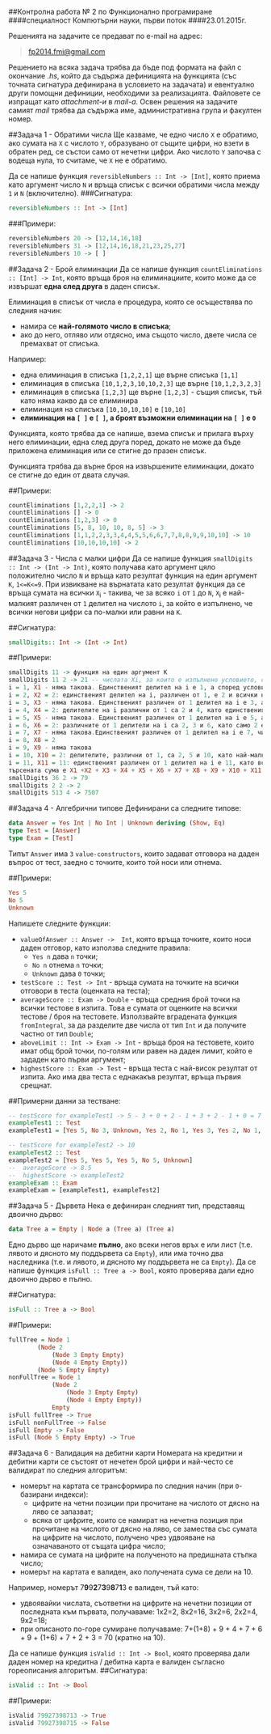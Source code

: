 ##Контролна работа № 2 по Функционално програмиране
####специалност Компютърни науки, първи поток
####23.01.2015г.

Решенията на задачите се предават по e-mail на адрес:

>fp2014.fmi@gmail.com

Решението на всяка задача трябва да бъде под формата на файл с окончание *.hs*, който да съдържа дефиницията на функцията (със точната сигнатура дефинирана в условието на задачата) и евентуално други помощни дефиниции, необходими за реализацията. Файловете се изпращат като *attachment-и* в *mail-a*. Освен решения на задачите самият *mail* трябва да съдържа име, административна група и факултен номер. 

##Задача 1 - Обратими числа
Ще казваме, че едно число `Х` е обратимо, ако сумата на `Х` с числото `Y`, образувано от същите цифри, но взети в обратен ред, се състои само от нечетни цифри. Ако числото `Y` започва с водеща нула, то считаме, че `Х` не е обратимо.

Да се напише функция `reversibleNumbers :: Int -> [Int]`, която приема като аргумент число `N` и връща списък с всички обратими числа между `1` и `N` (включително).
###Сигнатура:
```haskell
reversibleNumbers :: Int -> [Int]
```

###Примери:
```haskell
reversibleNumbers 20 -> [12,14,16,18]
reversibleNumbers 31 -> [12,14,16,18,21,23,25,27]
reversibleNumbers 10 -> [ ]
```

##Задача 2 - Брой елиминации
Да се напише функция `countEliminations :: [Int] -> Int`, която връща броя на елиминациите, които може да се извършат **една след друга** в даден списък.

Елиминация в списък от числа е процедура, която се осъществява по следния начин:
- намира се **най-голямото число в списъка**;
- ако до него, отляво или отдясно, има същото число, двете числа се премахват от списъка.

Например:
- една елиминация в списъка `[1,2,2,1]` ще върне списъка `[1,1]`
- елиминация в списъка `[10,1,2,3,10,10,2,3]` ще върне `[10,1,2,3,2,3]`
- елиминация в списъка `[1,2,3]` ще върне `[1,2,3]` - същия списък, тъй като няма какво да се елиминира
- елиминация на списъка `[10,10,10,10]` е `[10,10]`
- **елиминация на `[ ]` е `[ ]`, а броят възможни елиминации на `[ ]` е `0`**

Функцията, която трябва да се напише, взема списък и прилага върху него елиминации, една след друга поред, докато не може да бъде приложена елиминация или се стигне до празен списък.

Функцията трябва да върне броя на извършените елиминации, докато се стигне до един от двата случая.

##Примери:
```haskell
countEliminations [1,2,2,1] -> 2
countEliminations [] -> 0
countEliminations [1,2,3] -> 0
countEliminations [5, 8, 10, 10, 8, 5] -> 3
countEliminations [1,1,2,2,3,3,4,4,5,5,6,6,7,7,8,8,9,9,10,10] -> 10
countEliminations [10,10,10,10] -> 2
```
##Задача 3 - Числа с малки цифри
Да се напише функция `smallDigits :: Int -> (Int -> Int)`, която получава като аргумент цяло положително число `N` и връща като резултат функция на един аргумент `K`, `1<=K<=9`. При извикване на върнатата като резултат функция да се връща сумата на всички `Х`<sub>i</sub> - такива, че  за всяко `i` от `1` до `N`, `Х`<sub>i</sub> е най-малкият различен от `1` делител на числото `i`, за който е изпълнено, че всички негови цифри са по-малки или равни на `K`.

##Сигнатура:
```haskell
smallDigits:: Int -> (Int -> Int)
```
##Примери:
```haskell
smallDigits 11 -> функция на един аргумент К
smallDigits 11 2 -> 21 -- числата Xi, за които е изпълнено условието, са:
i = 1, X1 - няма такова. Единственият делител на i е 1, а според условието се търсят само делители, различни от 1
i = 2, X2 = 2: единственият делител на i, различен от 1, е 2 и всички негови цифри са по-малки или равни на K = 2
i = 3, X3 - няма такова. Единственият различен от 1 делител на i е 3, а неговите цифри са по-големи от K = 2
i = 4, X4 = 2: делителите на i различни от 1 са 2 и 4, като единственият с цифри по-малки или равни на К = 2 е 2
i = 5, X5 - няма такова. Единственият различен от 1 делител на i е 5, а неговите цифри са по-големи от К = 2
i = 6, X6 = 2: различните от 1 делители на i са 2, 3 и 6, като само 2 е по-малък или равен на К = 2
i = 7, X7 - няма такова.Единственият различен от 1 делител на i е 7, чиито цифри са по-големи от К = 2
i = 8, X8 = 2
i = 9, X9 - няма такова
i = 10, X10 = 2: делителите, различни от 1, са 2, 5 и 10, като най-малкият отговарящ на условието е 2
i = 11, X11 = 11: единственият различен от 1 делител на i е 11, като всички негови цифри са по-малки или равни на К = 2
търсената сума е X1 +X2 + X3 + X4 + X5 + X6 + X7 + X8 + X9 + X10 + X11 = 21
smallDigits 36 2 -> 79
smallDigits 2 2 -> 2
smallDigits 513 4 -> 7507
```

##Задача 4 - Алгебрични типове
Дефинирани са следните типове:
```haskell
data Answer = Yes Int | No Int | Unknown deriving (Show, Eq)
type Test = [Answer]
type Exam = [Test]
```
Типът `Answer` има `3` `value-constructors`, които задават отговора на даден въпрос от тест, заедно с точките, които той носи или отнема.

##Примери:
```haskell
Yes 5
No 5
Unknown
```

Напишете  следните функции:
- `valueOfAnswer :: Answer ->  Int`, която връща точките, които носи даден отговор, като използва следните правила:
    - `Yes n` дава `n` точки;
    - `No n` отнема `n` точки;
    - `Unknown` дава `0` точки;
- `testScore :: Test -> Int` - връща сумата на точките на всички отговори в теста (оценката на теста);
- `averageScore :: Exam -> Double` - връща средния брой точки на всички тестове в изпита. Това е сумата от оценките на всички тестове / броя на тестовете. Използвайте вградената функция `fromIntegral`, за да разделите две числа от тип `Int` и да получите частно от тип `Double`;
- `aboveLimit :: Int -> Exam -> Int` - връща броя на тестовете, които имат общ брой точки, по-голям или равен на даден лимит, който е зададен като първи аргумент;
- `highestScore :: Exam -> Test` - връща теста с най-висок резултат от изпита. Ако има два теста с еднакакъв резултат, връща първия срещнат.

##Примерни данни за тестване:
```haskell
-- testScore for exampleTest1 -> 5 - 3 + 0 + 2 - 1 + 3 + 2 - 1 + 0 = 7
exampleTest1 :: Test
exampleTest1 = [Yes 5, No 3, Unknown, Yes 2, No 1, Yes 3, Yes 2, No 1, Unknown]

-- testScore for exampleTest2 -> 10
exampleTest2 :: Test
exampleTest2 = [Yes 5, Yes 5, Yes 5, No 5, Unknown]
--  averageScore -> 8.5
--  highestScore -> exampleTest2
exampleExam :: Exam
exampleExam = [exampleTest1, exampleTest2]
```

##Задача 5 - Дървета
Нека е дефиниран следният тип, представящ двоично дърво:

```haskell
data Tree a = Empty | Node a (Tree a) (Tree a)
```

Едно дърво ще наричаме **пълно**, ако всеки негов връх е или лист (т.е. лявото и дясното му поддървета са `Empty`), или има точно два наследника (т.е. и лявото, и дясното му поддървета не са `Empty`). Да се напише функция `isFull :: Tree a -> Bool`, която проверява дали едно двоично дърво е пълно. 

##Сигнатура:
```haskell
isFull :: Tree a -> Bool
```

##Примери:
```haskell
fullTree = Node 1
		(Node 2
			(Node 3 Empty Empty)
			(Node 4 Empty Empty))
		(Node 5 Empty Empty)
nonFullTree = Node 1
			(Node 2
				(Node 3 Empty Empty)
				(Node 4 Empty Empty))
			Empty
isFull fullTree -> True
isFull nonFullTree -> False
isFull Empty -> False
isFull (Node 5 Empty Empty) -> True
```

##Задача 6 - Валидация на дебитни карти
Номерата на кредитни и дебитни карти се състоят от нечетен брой цифри и най-често се валидират по следния алгоритъм:
- номерът на картата се трансформира по следния начин (при `0`-базирани индекси):
    - цифрите на четни позиции при прочитане на числото от дясно на ляво се запазват;
    - всяка от цифрите, които се намират на нечетна позиция при прочитане на числото от дясно на ляво, се замества със сумата на цифрите на числото, получено чрез удвояване на означаваното от същата цифра число;
- намира се сумата на цифрите на полученото на предишната стъпка число;
- номерът на картата е валиден, ако получената сума се дели на 10.

Например, номерът 7**9**9**2**7**3**9**8**7**1**3 е валиден, тъй като:
- удвоявайки числата, съответни на цифрите на нечетни позиции от последната към първата, получаваме: 1x2=2, 8x2=16, 3x2=6, 2x2=4, 9x2=18;
- при описаното по-горе сумиране получаваме: 7+(1+8) + 9 + 4 + 7 + 6 + 9 + (1+6) + 7 + 2 + 3 = 70 (кратно на 10). 

Да се напише функция `isValid :: Int -> Bool`, която проверява дали даден номер на кредитна / дебитна карта е валиден съгласно гореописания алгоритъм.
##Сигнатура:
```haskell
isValid :: Int -> Bool
```

##Примери:
```haskell
isValid 79927398713 -> True
isValid 79927398715 -> False
```
